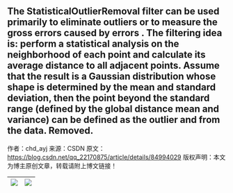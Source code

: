 The StatisticalOutlierRemoval filter can be used primarily to eliminate outliers or to measure the gross errors caused by errors . 
The filtering idea is: perform a statistical analysis on the neighborhood of each point and calculate its average distance to all adjacent points. Assume that the result is a Gaussian distribution whose shape is determined by the mean and standard deviation, then the point beyond the standard range (defined by the global distance mean and variance) can be defined as the outlier and from the data. Removed.
--------------------- 
作者：chd_ayj 
来源：CSDN 
原文：https://blog.csdn.net/qq_22170875/article/details/84994029 
版权声明：本文为博主原创文章，转载请附上博文链接！





|![](https://img-blog.csdnimg.cn/20190412162257278.JPG?x-oss-process=image/watermark,type_ZmFuZ3poZW5naGVpdGk,shadow_10,text_aHR0cHM6Ly9ibG9nLmNzZG4ubmV0L3FxXzIyMTcwODc1,size_16,color_FFFFFF,t_70)|![](https://img-blog.csdnimg.cn/20190412162346938.PNG?x-oss-process=image/watermark,type_ZmFuZ3poZW5naGVpdGk,shadow_10,text_aHR0cHM6Ly9ibG9nLmNzZG4ubmV0L3FxXzIyMTcwODc1,size_16,color_FFFFFF,t_70)|
|-|-|
